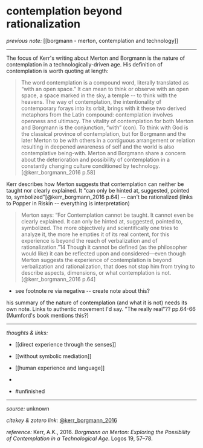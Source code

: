 # contemplation beyond rationalization

_previous note:_ [[borgmann - merton, contemplation and technology]]

---
The focus of Kerr's writing about Merton and Borgmann is the nature of contemplation in a technologically-driven age. His definition of contemplation is worth quoting at length:

>The word contemplation is a compound word, literally translated as “with an open space.” It can mean to think or observe with an open space, a space marked in the sky, a temple -- to think with the heavens. The way of contemplation, the intentionality of contemporary forays into its orbit, brings with it these two derived metaphors from the Latin compound: contemplation involves openness and ultimacy. The vitality of contemplation for both Merton and Borgmann is the conjunction, “with” (con). To think with God is the classical province of contemplation, but for Borgmann and the later Merton to be with others in a contiguous arrangement or relation resulting in deepened awareness of self and the world is also contemplative being-with. Merton and Borgmann share a concern about the deterioration and possibility of contemplation in a constantly changing culture conditioned by technology. [@kerr_borgmann_2016 p.58]

Kerr describes how Merton suggests that contemplation can neither be taught nor clearly explained. It "can only be hinted at, suggested, pointed to, symbolized"[@kerr_borgmann_2016 p.64] -- can't be rationalized (links to Popper in Riskin -- everything is interpretation)

>Merton says: “For Contemplation cannot be taught. It cannot even be clearly explained. It can only be hinted at, suggested, pointed to, symbolized. The more objectively and scientifically one tries to analyze it, the more he empties it of its real content, for this experience is beyond the reach of verbalization and of rationalization.”14
>Though it cannot be defined (as the philosopher would like) it can be reflected upon and considered—even though Merton suggests the experience of contemplation is beyond verbalization and rationalization, that does not stop him from trying to describe aspects, dimensions, or what contemplation is not.[@kerr_borgmann_2016 p.64]
- see footnote re via negativa -- create note about this? 

his summary of the nature of contemplation (and what it is not) needs its own note. Links to authentic movement I'd say. "The really real"?? pp.64-66 (Mumford's book mentions this?)


---

_thoughts & links:_

- [[direct experience through the senses]]
- [[without symbolic mediation]]
- [[human experience and language]]
- 

- #unfinished 
---

_source:_ unknown

_citekey & zotero link:_ [@kerr_borgmann_2016](zotero://select/items/1_QRTB3D4V)

_reference:_ Kerr, A.K., 2016. _Borgmann on Merton: Exploring the Possibility of Contemplation in a Technological Age_. Logos 19, 57–78.

